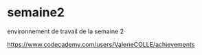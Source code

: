 # semaine2
environnement de travail de la semaine 2

https://www.codecademy.com/users/ValerieCOLLE/achievements